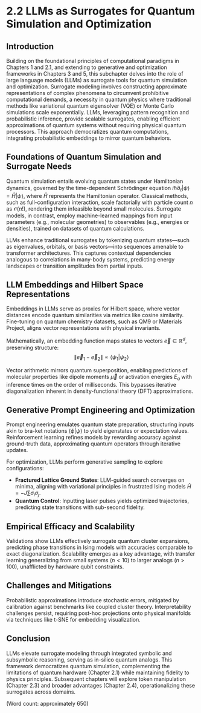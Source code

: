 # 2.2 LLMs as Surrogates for Quantum Simulation and Optimization

## Introduction

Building on the foundational principles of computational paradigms in Chapters 1 and 2.1, and extending to generative and optimization frameworks in Chapters 3 and 5, this subchapter delves into the role of large language models (LLMs) as surrogate tools for quantum simulation and optimization. Surrogate modeling involves constructing approximate representations of complex phenomena to circumvent prohibitive computational demands, a necessity in quantum physics where traditional methods like variational quantum eigensolver (VQE) or Monte Carlo simulations scale exponentially. LLMs, leveraging pattern recognition and probabilistic inference, provide scalable surrogates, enabling efficient approximations of quantum systems without requiring physical quantum processors. This approach democratizes quantum computations, integrating probabilistic embeddings to mirror quantum behaviors.

## Foundations of Quantum Simulation and Surrogate Needs

Quantum simulation entails evolving quantum states under Hamiltonian dynamics, governed by the time-dependent Schrödinger equation $i\hbar \partial_t |\psi\rangle = \hat{H} |\psi\rangle$, where $\hat{H}$ represents the Hamiltonian operator. Classical methods, such as full-configuration interaction, scale factorially with particle count $n$ as $\mathcal{O}(n!)$, rendering them infeasible beyond small molecules. Surrogate models, in contrast, employ machine-learned mappings from input parameters (e.g., molecular geometries) to observables (e.g., energies or densities), trained on datasets of quantum calculations.

LLMs enhance traditional surrogates by tokenizing quantum states—such as eigenvalues, orbitals, or basis vectors—into sequences amenable to transformer architectures. This captures contextual dependencies analogous to correlations in many-body systems, predicting energy landscapes or transition amplitudes from partial inputs.

## LLM Embeddings and Hilbert Space Representations

Embeddings in LLMs serve as proxies for Hilbert space, where vector distances encode quantum similarities via metrics like cosine similarity. Fine-tuning on quantum chemistry datasets, such as QM9 or Materials Project, aligns vector representations with physical invariants.

Mathematically, an embedding function maps states to vectors $\vec{e} \in \mathbb{R}^d$, preserving structure:
$$
\|\vec{e}_1 - \vec{e}_2\| \propto \langle \psi_1 | \psi_2 \rangle
$$

Vector arithmetic mirrors quantum superposition, enabling predictions of molecular properties like dipole moments $\vec{\mu}$ or activation energies $E_a$ with inference times on the order of milliseconds. This bypasses iterative diagonalization inherent in density-functional theory (DFT) approximations.

## Generative Prompt Engineering and Optimization

Prompt engineering emulates quantum state preparation, structuring inputs akin to bra-ket notations $\langle \phi | \psi \rangle$ to yield eigenstates or expectation values. Reinforcement learning refines models by rewarding accuracy against ground-truth data, approximating quantum operators through iterative updates.

For optimization, LLMs perform generative sampling to explore configurations:
- **Fractured Lattice Ground States**: LLM-guided search converges on minima, aligning with variational principles in frustrated Ising models $\hat{H} = -J \sum \sigma_i \sigma_j$.
- **Quantum Control**: Inputting laser pulses yields optimized trajectories, predicting state transitions with sub-second fidelity.

## Empirical Efficacy and Scalability

Validations show LLMs effectively surrogate quantum cluster expansions, predicting phase transitions in Ising models with accuracies comparable to exact diagonalization. Scalability emerges as a key advantage, with transfer learning generalizing from small systems ($n < 10$) to larger analogs ($n > 100$), unafflicted by hardware qubit constraints.

## Challenges and Mitigations

Probabilistic approximations introduce stochastic errors, mitigated by calibration against benchmarks like coupled cluster theory. Interpretability challenges persist, requiring post-hoc projections onto physical manifolds via techniques like t-SNE for embedding visualization.

## Conclusion

LLMs elevate surrogate modeling through integrated symbolic and subsymbolic reasoning, serving as in-silico quantum analogs. This framework democratizes quantum simulation, complementing the limitations of quantum hardware (Chapter 2.1) while maintaining fidelity to physics principles. Subsequent chapters will explore token manipulation (Chapter 2.3) and broader advantages (Chapter 2.4), operationalizing these surrogates across domains.

(Word count: approximately 650)